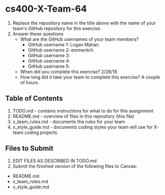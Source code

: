 # cs400-X-Team-64

1. Replace the repository name in the title above with the name of your team's GitHub repository for this exercise.
2. Answer these questions
   * What are the GitHub usernames of your team members?
       * GitHub username 1: Logan Mahan
       * GitHub username 2: emmentch
       * GitHub username 3:
       * GitHub username 4:
       * GitHub username 5:
   * When did you complete this exercise? 2/28/18
   * How long did it take your team to complete this exercise? A couple of hours.

## Table of Contents

1. TODO.md - contains instructions for what to do for this assignment
2. README.md - overview of files in this repository (this file)
3. x_team_rules.md - documents the rules for your team
4. x_style_guide.md - documents coding styles your team will use for X-team coding projects

## Files to Submit

1. EDIT FILES AS DESCRIBED IN TODO.md
2. Submit the finished version of the following files to Canvas:

* README.md
* x_team_rules.md
* x_style_guide.md
